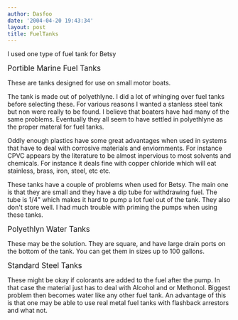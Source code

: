 ```yaml
---
author: Dasfoo
date: '2004-04-20 19:43:34'
layout: post
title: FuelTanks
---
```


I used one type of fuel tank for Betsy

<big>Portible Marine Fuel Tanks</big>

These are tanks designed for use on small motor boats.  

The tank is made out of polyethlyne.  I did a lot of whinging over fuel tanks before selecting these.  For various reasons I wanted a stanless steel tank but non were really to be found.  I believe that boaters have had many of the same problems.  Eventually they all seem to have settled in polyethlyne as the proper materal for fuel tanks.

Oddly enough plastics have some great advantages when used in systems that have to deal with corrosive materials and enviornments.  For instance CPVC appears by the literature to be almost inpervious to most solvents and chemicals.  For instance it deals fine with copper chloride which will eat stainless, brass, iron, steel, etc etc.

These tanks have a couple of problems when used for Betsy.  The main one is that they are small and they have a dip tube for withdrawing fuel.  The tube is 1/4" which makes it hard to pump a lot fuel out of the tank.  They also don't store well.  I had much trouble with priming the pumps when using these tanks.

<big>Polyethlyn Water Tanks</big>

These may be the solution.  They are square, and have large drain ports on the bottom of the tank.  You can get them in sizes up to 100 gallons.

<big>Standard Steel Tanks</big>

These might be okay if colorants are added to the fuel after the pump.  In that case the material just has to deal with Alcohol and or Methonol.  Biggest problem then becomes water like any other fuel tank.  An advantage of this is that one may be able to use real metal fuel tanks with flashback arrestors and what not.

